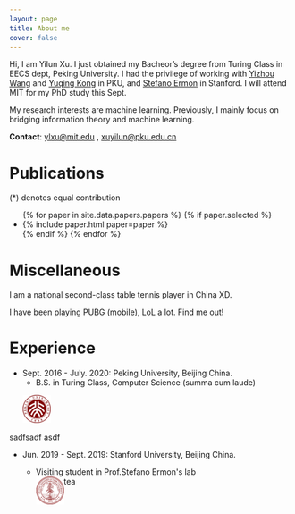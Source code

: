 ```yaml
---
layout: page
title: About me 
cover: false
---
```

Hi, I am Yilun Xu. I just obtained my Bacheor’s degree from Turing Class in EECS dept, Peking University. I had the privilege of working with [Yizhou Wang](http://cfcs.pku.edu.cn/faculty/adjunct/wangyizhou/index.htm) and [Yuqing Kong](https://cfcs.pku.edu.cn/yuqkong/) in PKU, and [Stefano Ermon](https://cs.stanford.edu/~ermon/) in Stanford. I will attend MIT for my PhD study this Sept.
 
My research interests are machine learning. Previously, I mainly focus on bridging information theory and machine learning.

**Contact**: ylxu@mit.edu , xuyilun@pku.edu.cn

# Publications 
(*) denotes equal contribution

<ul>
{% for paper in site.data.papers.papers %}
  {% if paper.selected %}
  <li>
  {% include paper.html paper=paper %}
  </li>
  {% endif %}
{% endfor %}
</ul>

# Miscellaneous

I am a national second-class table tennis player in China XD.

I have been playing PUBG (mobile), LoL a lot. Find me out! 



# Experience



* Sept. 2016 - July. 2020: Peking University, Beijing China.
    - B.S. in Turing Class, Computer Science (summa cum laude)<figure>
  <img src="/assets/img/pku.png" alt="this is a placeholder image" width="50" height="50">
</figure>sadfsadf   asdf    


* Jun. 2019 - Sept. 2019: Stanford University, Beijing China.

  - Visiting student in Prof.Stefano Ermon's lab  
  <img src="/assets/img/stanford.png" alt="this is a placeholder image" width="50" height="50" align=left>tea
